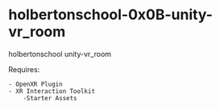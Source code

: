 # holbertonschool-0x0B-unity-vr_room
holbertonschool unity-vr_room


Requires:

    - OpenXR Plugin
    - XR Interaction Toolkit
        -Starter Assets
